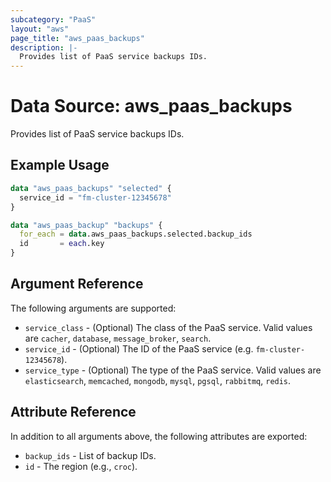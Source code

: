 ```yaml
---
subcategory: "PaaS"
layout: "aws"
page_title: "aws_paas_backups"
description: |-
  Provides list of PaaS service backups IDs.
---
```


# Data Source: aws_paas_backups

Provides list of PaaS service backups IDs.

## Example Usage

```terraform
data "aws_paas_backups" "selected" {
  service_id = "fm-cluster-12345678"
}

data "aws_paas_backup" "backups" {
  for_each = data.aws_paas_backups.selected.backup_ids
  id       = each.key
}
```

## Argument Reference

The following arguments are supported:

* `service_class` - (Optional) The class of the PaaS service.
  Valid values are `cacher`, `database`, `message_broker`, `search`.
* `service_id` - (Optional) The ID of the PaaS service (e.g. `fm-cluster-12345678`).
* `service_type` - (Optional) The type of the PaaS service.
  Valid values are `elasticsearch`, `memcached`, `mongodb`, `mysql`, `pgsql`, `rabbitmq`, `redis`.

## Attribute Reference

In addition to all arguments above, the following attributes are exported:

* `backup_ids` - List of backup IDs.
* `id` - The region (e.g., `croc`).
